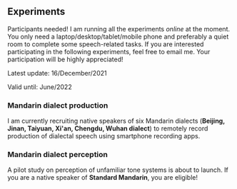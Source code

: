 ## Experiments

Participants needed! I am running all the experiments *online* at the moment. You only need a laptop/desktop/tablet/mobile phone and preferably a quiet room to complete some speech-related tasks. If you are interested participating in the following experiments, feel free to email me. Your participation will be highly appreciated!

Latest update: 16/December/2021

Valid until: June/2022

### Mandarin dialect production

I am currently recruiting native speakers of six Mandarin dialects (**Beijing, Jinan, Taiyuan, Xi'an, Chengdu, Wuhan dialect**) to remotely record production of dialectal speech using smartphone recording apps. 


### Mandarin dialect perception

A pilot study on perception of unfamiliar tone systems is about to launch. If you are a native speaker of **Standard Mandarin**, you are eligible!

